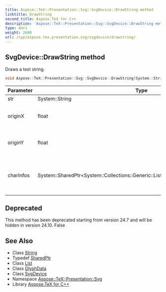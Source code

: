 ```yaml
---
title: Aspose::TeX::Presentation::Svg::SvgDevice::DrawString method
linktitle: DrawString
second_title: Aspose.TeX for C++
description: 'Aspose::TeX::Presentation::Svg::SvgDevice::DrawString method. Draws a text string in C++.'
type: docs
weight: 2600
url: /cpp/aspose.tex.presentation.svg/svgdevice/drawstring/
---
```

## SvgDevice::DrawString method


Draws a text string.

```cpp
void Aspose::TeX::Presentation::Svg::SvgDevice::DrawString(System::String str, float originX, float originY, System::SharedPtr<System::Collections::Generic::List<System::SharedPtr<GlyphData>>> charInfos) override
```


| Parameter | Type | Description |
| --- | --- | --- |
| str | System::String | The string. |
| originX | float | The x coordinate of the origin. |
| originY | float | The x coordinate of the origin. |
| charInfos | System::SharedPtr\<System::Collections::Generic::List\<System::SharedPtr\<GlyphData\>\>\> | Glyph data required for precise typesetting of a text string. |

## Deprecated
This method has been deprecated starting from version 24.7 and will be hidden in version 24.10. False 

## See Also

* Class [String](../../../system/string/)
* Typedef [SharedPtr](../../../system/sharedptr/)
* Class [List](../../../system.collections.generic/list/)
* Class [GlyphData](../../../aspose.tex.presentation/glyphdata/)
* Class [SvgDevice](../)
* Namespace [Aspose::TeX::Presentation::Svg](../../)
* Library [Aspose.TeX for C++](../../../)
